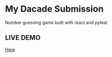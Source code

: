 
# My Dacade Submission
Number guessing game built with react and pyteal
## LIVE DEMO
[Here](price-is-right.netlify.app)

